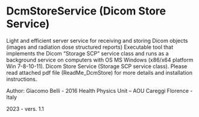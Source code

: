# DcmStoreService  (Dicom Store Service)

Light and efficient server service for receiving and storing Dicom objects (images and radiation dose structured reports)
Executable tool that implements the Dicom “Storage SCP” service class and runs as a background service on computers with OS MS Windows (x86/x64 platform Win 7-8-10-11).
Dicom Store Service (Storage SCP service class). Please read attached pdf file (ReadMe_DcmStore) for more details and installation instructions.

Author: Giacomo Belli - 2016
Health Physics Unit – AOU Careggi
Florence - Italy

2023 - vers. 1.1
